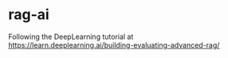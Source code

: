 # rag-ai
Following the DeepLearning tutorial at https://learn.deeplearning.ai/building-evaluating-advanced-rag/
